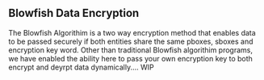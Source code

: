 ## Blowfish Data Encryption

The Blowfish Algorithim is a two way encryption method that enables data to be passed securely if both entities share the same pboxes, sboxes and encryption key word. Other than traditional Blowfish algorithim programs, we have enabled the ability here to pass your own encryption key to both encrypt and deyrpt data dynamically.... WIP



